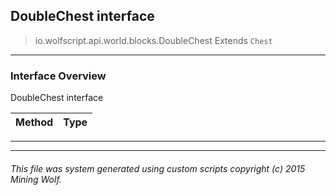 ## DoubleChest __interface__

>io.wolfscript.api.world.blocks.DoubleChest
>Extends `Chest`

---

### Interface Overview

DoubleChest interface

Method | Type   
--- | :--- 



---

---


###### This file was system generated using custom scripts copyright (c) 2015 Mining Wolf.
	

